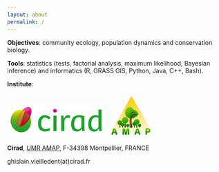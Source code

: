 ```yaml
---
layout: about
permalink: /
---
```


**Objectives**: community ecology, population dynamics and conservation biology.

**Tools**: statistics (tests, factorial analysis, maximum likelihood, Bayesian inference) and informatics (R, GRASS GIS, Python, Java, C++, Bash).

**Institute**:

[![logo-Cirad](/images/logos/logo-Cirad.png "Cirad")](https://www.cirad.fr/)
[![logo-AMAP](/images/logos/logo-AMAP.png "AMAP")](http://amap.cirad.fr/)

**Cirad**, [UMR AMAP](http://amap.cirad.fr/), F-34398 Montpellier, FRANCE

ghislain.vieilledent(at)cirad.fr
